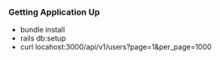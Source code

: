 ### Getting Application Up

- bundle install
- rails db:setup
- curl locahost:3000/api/v1/users?page=1&per_page=1000